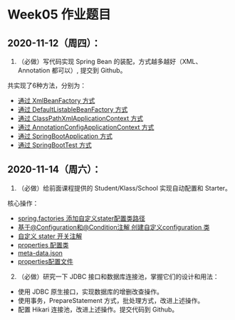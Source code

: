 # Week05 作业题目

## 2020-11-12（周四）：

1. （必做）写代码实现 Spring Bean 的装配，方式越多越好（XML、Annotation 都可以）, 提交到 Github。

共实现了6种方法，分别为：

- [通过 XmlBeanFactory 方式](/Week_05/spring-test/src/test/java/com/gerry/pang/loadbean/ByXmlBeanFactoryTest.java)
- [通过 DefaultListableBeanFactory 方式](/Week_05/spring-test/src/test/java/com/gerry/pang/loadbean/ByDefaultListableBeanFactoryTest.java)
- [通过 ClassPathXmlApplicationContext 方式](/Week_05/spring-test/src/test/java/com/gerry/pang/loadbean/ByClassPathXmlApplicationContextTest.java.java)
- [通过 AnnotationConfigApplicationContext 方式](/Week_05/spring-test/src/test/java/com/gerry/pang/loadbean/ByAnnotationConfigApplicationContextTest.java)
- [通过 SpringBootApplication 方式](/Week_05/spring-test/src/test/java/com/gerry/pang/loadbean/BySpringBootApplicationTest.java)
- [通过 SpringBootTest 方式](/Week_05/spring-test/src/test/java/com/gerry/pang/loadbean/BySpringBootTestTest.java)

## 2020-11-14（周六）：

1. （必做）给前面课程提供的 Student/Klass/School 实现自动配置和 Starter。

核心操作：

- [spring.factories 添加自定义stater配置类路径 ](/Week_05/spring-test/src/main/resources/META-INF/spring.factories)
- [基于@Configuration和@Condition注解 创建自定义configuration 类](/Week_05/spring-test/src/main/java/com/gerry/pang/config/MySpringTestAutoConfiguration.java)
- [自定义 stater 开关注解](/Week_05/spring-test/src/main/java/com/gerry/pang/config/EnableMySpringTestConfiguration.java)
- [properties 配置类](/Week_05/spring-test/src/main/java/com/gerry/pang/)
- [meta-data.json](/Week_05/spring-test/src/main/resources/META-INF/spring-test-metadata.json)
- [properties配置文件](/Week_05/spring-test/src/main/resources/application.properties)

2. （必做）研究一下 JDBC 接口和数据库连接池，掌握它们的设计和用法：

- 使用 JDBC 原生接口，实现数据库的增删改查操作。
- 使用事务，PrepareStatement 方式，批处理方式，改进上述操作。
- 配置 Hikari 连接池，改进上述操作。提交代码到 Github。
